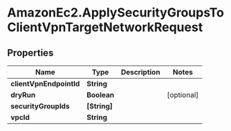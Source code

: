 # AmazonEc2.ApplySecurityGroupsToClientVpnTargetNetworkRequest

## Properties

Name | Type | Description | Notes
------------ | ------------- | ------------- | -------------
**clientVpnEndpointId** | **String** |  | 
**dryRun** | **Boolean** |  | [optional] 
**securityGroupIds** | **[String]** |  | 
**vpcId** | **String** |  | 


